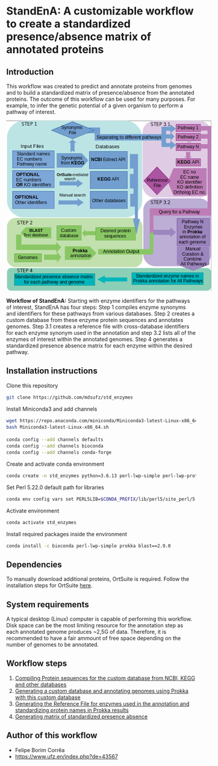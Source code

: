 # StandEnA: A customizable workflow to create a standardized presence/absence matrix of annotated proteins

## Introduction
This workflow was created to predict and annotate proteins 
from genomes and to build a standardized matrix of presence/absence from the annotated proteins.
The outcome of this workflow can be used for many purposes. For example, to infer the genetic potential 
of a given organism to perform a pathway of interest.

<p align="center">
<img
  src="img/Chafra_StandEnA_fig_1_v2.png"
  alt="Starting with enzyme identifiers for the pathways of interest, StandEnA has four steps"
  title="Workflow of StandEnA"
  style="display: inline-block; margin: 0 auto; max-width: 5000px">
</p>

**Workflow of StandEnA:** Starting with enzyme identifiers for the pathways of interest, StandEnA has four steps: 
Step 1 compiles enzyme synonyms and identifiers for these pathways from various databases. Step 2 creates a custom database from these enzyme protein sequences and annotates genomes. Step 3.1 creates a reference file with cross-database identifiers for each enzyme synonym used in the annotation and step 3.2 lists all of the enzymes of interest within the annotated genomes. Step 4 generates a standardized presence absence matrix for each enzyme within the desired pathway.


## Installation instructions
Clone this repository
```bash
git clone https://github.com/mdsufz/std_enzymes
```
Install Miniconda3 and add channels
```bash
wget https://repo.anaconda.com/miniconda/Miniconda3-latest-Linux-x86_64.sh
bash Miniconda3-latest-Linux-x86_64.sh

conda config --add channels defaults
conda config --add channels bioconda
conda config --add channels conda-forge
```
Create and activate conda environment
```bash
conda create -n std_enzymes python=3.6.13 perl-lwp-simple perl-lwp-protocol-https prokka blast==2.9.0
```

Set Perl 5.22.0 default path for libraries
```bash
conda env config vars set PERL5LIB=$CONDA_PREFIX/lib/perl5/site_perl/5.22.0/ -n std_enzymes
```

Activate environment
```bash
conda activate std_enzymes
```

Install required packages inside the environment
```bash
conda install -c bioconda perl-lwp-simple prokka blast==2.9.0
```
## Dependencies
To manually download additional proteins, OrtSuite is required. 
Follow the installation steps for OrtSuite [here](https://github.com/mdsufz/OrtSuite/).

## System requirements
A typical desktop (Linux) computer is capable of performing this workflow.
Disk space can be the most limiting resource for the annotation step as each annotated genome produces ~2,5G of data. Therefore, it is recommended to have a fair ammount of free space depending on the number of genomes to be annotated.


## Workflow steps
1. [Compiling Protein sequences for the custom database from NCBI, KEGG and other databases](docs/CUSTOMDB.md)
2. [Generating a custom database and annotating genomes using Prokka with this custom database](docs/ANNOTATION.md)
3. [Generating the Reference File for enzymes used in the annotation and standardizing protein names in Prokka results](docs/STANDARDIZING.md)
4. [Generating matrix of standardized presence absence](docs/PRESABS.md)

## Author of this workflow
- Felipe Borim Corrêa
- https://www.ufz.en/index.php?de=43567
